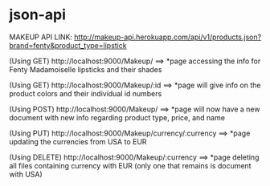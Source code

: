 # json-api
MAKEUP API LINK: http://makeup-api.herokuapp.com/api/v1/products.json?brand=fenty&product_type=lipstick


(Using GET) http://localhost:9000/Makeup/ ==> 
*page accessing the info for Fenty Madamoiselle lipsticks and their shades

(Using GET) http://localhost:9000/Makeup/:id ==> 
*page will give info on the product colors and their individual id numbers

(Using POST) http://localhost:9000/Makeup/ ==>
*page will now have a new document with new info regarding product type, price, and name

(Using PUT) http://localhost:9000/Makeup/currency/:currency ==>
*page updating the currencies from USA to EUR 

(Using DELETE) http://localhost:9000/Makeup/:currency ==>
*page deleting all files containing currency with EUR (only one that remains is document with USA)